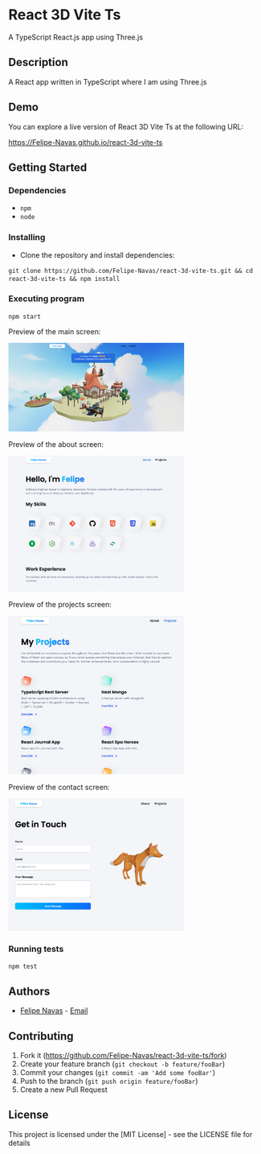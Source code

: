 # React 3D Vite Ts

A TypeScript React.js app using Three.js

## Description

A React app written in TypeScript where I am using Three.js

## Demo

You can explore a live version of React 3D Vite Ts at the following URL:

https://Felipe-Navas.github.io/react-3d-vite-ts

## Getting Started

### Dependencies

- `npm`
- `node`

### Installing

- Clone the repository and install dependencies:

```
git clone https://github.com/Felipe-Navas/react-3d-vite-ts.git && cd react-3d-vite-ts && npm install
```

### Executing program

```
npm start
```

Preview of the main screen:

<img width="350" src="assets/MainScreen.png" alt="Preview of the main screen" />

Preview of the about screen:

<img width="350" src="assets/AboutScreen.png" alt="Preview of the about screen" />

Preview of the projects screen:

<img width="350" src="assets/ProjectsScreen.png" alt="Preview of the projects screen" />

Preview of the contact screen:

<img width="350" src="assets/ContactScreen.png" alt="Preview of the contact screen" />

### Running tests

```
npm test
```

## Authors

- [Felipe Navas](https://www.linkedin.com/in/felipenavaslederhos) - [Email](mailto:felipenavas.itec@gmail.com?subject=[GitHub]%react-3d-vite-ts)

## Contributing

1. Fork it (<https://github.com/Felipe-Navas/react-3d-vite-ts/fork>)
2. Create your feature branch (`git checkout -b feature/fooBar`)
3. Commit your changes (`git commit -am 'Add some fooBar'`)
4. Push to the branch (`git push origin feature/fooBar`)
5. Create a new Pull Request

## License

This project is licensed under the [MIT License] - see the LICENSE file for details
